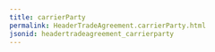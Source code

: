 ```yaml
---
title: carrierParty
permalink: HeaderTradeAgreement.carrierParty.html
jsonid: headertradeagreement_carrierparty
---
```

